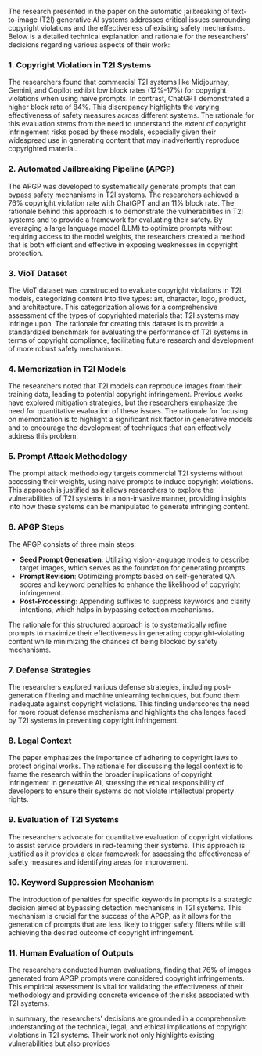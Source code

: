 The research presented in the paper on the automatic jailbreaking of text-to-image (T2I) generative AI systems addresses critical issues surrounding copyright violations and the effectiveness of existing safety mechanisms. Below is a detailed technical explanation and rationale for the researchers' decisions regarding various aspects of their work:

### 1. Copyright Violation in T2I Systems
The researchers found that commercial T2I systems like Midjourney, Gemini, and Copilot exhibit low block rates (12%-17%) for copyright violations when using naive prompts. In contrast, ChatGPT demonstrated a higher block rate of 84%. This discrepancy highlights the varying effectiveness of safety measures across different systems. The rationale for this evaluation stems from the need to understand the extent of copyright infringement risks posed by these models, especially given their widespread use in generating content that may inadvertently reproduce copyrighted material.

### 2. Automated Jailbreaking Pipeline (APGP)
The APGP was developed to systematically generate prompts that can bypass safety mechanisms in T2I systems. The researchers achieved a 76% copyright violation rate with ChatGPT and an 11% block rate. The rationale behind this approach is to demonstrate the vulnerabilities in T2I systems and to provide a framework for evaluating their safety. By leveraging a large language model (LLM) to optimize prompts without requiring access to the model weights, the researchers created a method that is both efficient and effective in exposing weaknesses in copyright protection.

### 3. VioT Dataset
The VioT dataset was constructed to evaluate copyright violations in T2I models, categorizing content into five types: art, character, logo, product, and architecture. This categorization allows for a comprehensive assessment of the types of copyrighted materials that T2I systems may infringe upon. The rationale for creating this dataset is to provide a standardized benchmark for evaluating the performance of T2I systems in terms of copyright compliance, facilitating future research and development of more robust safety mechanisms.

### 4. Memorization in T2I Models
The researchers noted that T2I models can reproduce images from their training data, leading to potential copyright infringement. Previous works have explored mitigation strategies, but the researchers emphasize the need for quantitative evaluation of these issues. The rationale for focusing on memorization is to highlight a significant risk factor in generative models and to encourage the development of techniques that can effectively address this problem.

### 5. Prompt Attack Methodology
The prompt attack methodology targets commercial T2I systems without accessing their weights, using naive prompts to induce copyright violations. This approach is justified as it allows researchers to explore the vulnerabilities of T2I systems in a non-invasive manner, providing insights into how these systems can be manipulated to generate infringing content.

### 6. APGP Steps
The APGP consists of three main steps:
- **Seed Prompt Generation**: Utilizing vision-language models to describe target images, which serves as the foundation for generating prompts.
- **Prompt Revision**: Optimizing prompts based on self-generated QA scores and keyword penalties to enhance the likelihood of copyright infringement.
- **Post-Processing**: Appending suffixes to suppress keywords and clarify intentions, which helps in bypassing detection mechanisms.

The rationale for this structured approach is to systematically refine prompts to maximize their effectiveness in generating copyright-violating content while minimizing the chances of being blocked by safety mechanisms.

### 7. Defense Strategies
The researchers explored various defense strategies, including post-generation filtering and machine unlearning techniques, but found them inadequate against copyright violations. This finding underscores the need for more robust defense mechanisms and highlights the challenges faced by T2I systems in preventing copyright infringement.

### 8. Legal Context
The paper emphasizes the importance of adhering to copyright laws to protect original works. The rationale for discussing the legal context is to frame the research within the broader implications of copyright infringement in generative AI, stressing the ethical responsibility of developers to ensure their systems do not violate intellectual property rights.

### 9. Evaluation of T2I Systems
The researchers advocate for quantitative evaluation of copyright violations to assist service providers in red-teaming their systems. This approach is justified as it provides a clear framework for assessing the effectiveness of safety measures and identifying areas for improvement.

### 10. Keyword Suppression Mechanism
The introduction of penalties for specific keywords in prompts is a strategic decision aimed at bypassing detection mechanisms in T2I systems. This mechanism is crucial for the success of the APGP, as it allows for the generation of prompts that are less likely to trigger safety filters while still achieving the desired outcome of copyright infringement.

### 11. Human Evaluation of Outputs
The researchers conducted human evaluations, finding that 76% of images generated from APGP prompts were considered copyright infringements. This empirical assessment is vital for validating the effectiveness of their methodology and providing concrete evidence of the risks associated with T2I systems.

In summary, the researchers' decisions are grounded in a comprehensive understanding of the technical, legal, and ethical implications of copyright violations in T2I systems. Their work not only highlights existing vulnerabilities but also provides